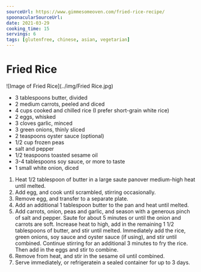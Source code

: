 ```yaml
---
sourceUrl: https://www.gimmesomeoven.com/fried-rice-recipe/
spoonacularSourceUrl: 
date: 2021-03-29
cooking_time: 15
servings: 6
tags: [glutenfree, chinese, asian, vegetarian]
---
```

# Fried Rice

![Image of Fried Rice](../img/Fried Rice.jpg)


- 3 tablespoons butter, divided
- 2 medium carrots, peeled and diced
- 4 cups cooked and chilled rice (I prefer short-grain white rice)
- 2 eggs, whisked
- 3 cloves garlic, minced
- 3 green onions, thinly sliced
- 2 teaspoons oyster sauce (optional)
- 1/2 cup frozen peas
- salt and pepper
- 1/2 teaspoons toasted sesame oil
- 3-4 tablespoons soy sauce, or more to taste
- 1 small white onion, diced


1. Heat 1/2 tablespoon of butter in a large saute panover medium-high heat until melted.
2. Add egg, and cook until scrambled, stirring occasionally.
3. Remove egg, and transfer to a separate plate.
4. Add an additional 1 tablespoon butter to the pan and heat until melted.
5. Add carrots, onion, peas and garlic, and season with a generous pinch of salt and pepper. Saute for about 5 minutes or until the onion and carrots are soft. Increase heat to high, add in the remaining 1 1/2 tablespoons of butter, and stir until melted. Immediately add the rice, green onions, soy sauce and oyster sauce (if using), and stir until combined. Continue stirring for an additional 3 minutes to fry the rice. Then add in the eggs and stir to combine.
6. Remove from heat, and stir in the sesame oil until combined.
7. Serve immediately, or refrigeratein a sealed container for up to 3 days.
